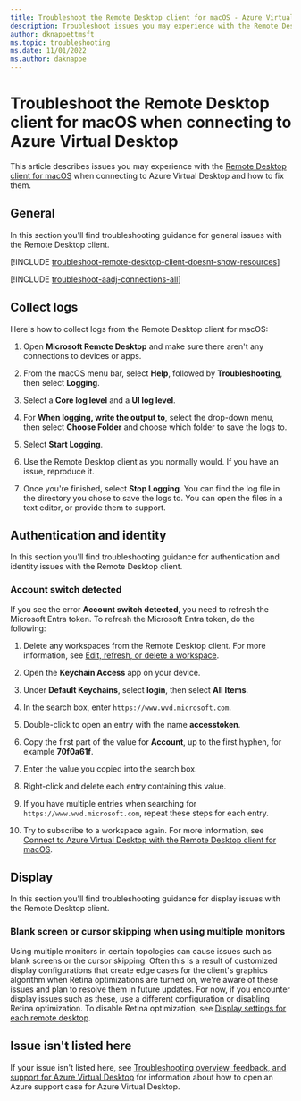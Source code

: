 ```yaml
---
title: Troubleshoot the Remote Desktop client for macOS - Azure Virtual Desktop
description: Troubleshoot issues you may experience with the Remote Desktop client for macOS when connecting to Azure Virtual Desktop.
author: dknappettmsft
ms.topic: troubleshooting
ms.date: 11/01/2022
ms.author: daknappe
---
```


# Troubleshoot the Remote Desktop client for macOS when connecting to Azure Virtual Desktop

This article describes issues you may experience with the [Remote Desktop client for macOS](/azure/virtual-desktop/users/connect-macos?toc=%2Fazure%2Fvirtual-desktop%2Ftoc.json) when connecting to Azure Virtual Desktop and how to fix them.

## General

In this section you'll find troubleshooting guidance for general issues with the Remote Desktop client.

[!INCLUDE [troubleshoot-remote-desktop-client-doesnt-show-resources](includes/include-troubleshoot-remote-desktop-client-doesnt-show-resources.md)]

[!INCLUDE [troubleshoot-aadj-connections-all](includes/include-troubleshoot-azure-ad-joined-connections-all.md)]

## Collect logs

Here's how to collect logs from the Remote Desktop client for macOS:

1. Open **Microsoft Remote Desktop** and make sure there aren't any connections to devices or apps.

1. From the macOS menu bar, select **Help**, followed by **Troubleshooting**, then select **Logging**.

1. Select a **Core log level** and a **UI log level**.

1. For **When logging, write the output to**, select the drop-down menu, then select **Choose Folder** and choose which folder to save the logs to.

1. Select **Start Logging**.

1. Use the Remote Desktop client as you normally would. If you have an issue, reproduce it.

1. Once you're finished, select **Stop Logging**. You can find the log file in the directory you chose to save the logs to. You can open the files in a text editor, or provide them to support.

## Authentication and identity

In this section you'll find troubleshooting guidance for authentication and identity issues with the Remote Desktop client.

### Account switch detected

If you see the error **Account switch detected**, you need to refresh the Microsoft Entra token. To refresh the Microsoft Entra token, do the following:

1. Delete any workspaces from the Remote Desktop client. For more information, see [Edit, refresh, or delete a workspace](/azure/virtual-desktop/users/client-features-macos#edit-refresh-or-delete-a-workspace).

1. Open the **Keychain Access** app on your device.

1. Under **Default Keychains**, select **login**, then select **All Items**.

1. In the search box, enter `https://www.wvd.microsoft.com`.

1. Double-click to open an entry with the name **accesstoken**.

1. Copy the first part of the value for **Account**, up to the first hyphen, for example **70f0a61f**.

1. Enter the value you copied into the search box.

1. Right-click and delete each entry containing this value.

1. If you have multiple entries when searching for `https://www.wvd.microsoft.com`, repeat these steps for each entry.

1. Try to subscribe to a workspace again. For more information, see [Connect to Azure Virtual Desktop with the Remote Desktop client for macOS](/azure/virtual-desktop/users/connect-macos).

## Display

In this section you'll find troubleshooting guidance for display issues with the Remote Desktop client.

### Blank screen or cursor skipping when using multiple monitors

Using multiple monitors in certain topologies can cause issues such as blank screens or the cursor skipping. Often this is a result of customized display configurations that create edge cases for the client's graphics algorithm when Retina optimizations are turned on, we're aware of these issues and plan to resolve them in future updates. For now, if you encounter display issues such as these, use a different configuration or disabling Retina optimization. To disable Retina optimization, see [Display settings for each remote desktop](/azure/virtual-desktop/users/client-features-macos#display-settings-for-each-remote-desktop).

## Issue isn't listed here

If your issue isn't listed here, see [Troubleshooting overview, feedback, and support for Azure Virtual Desktop](/azure/virtual-desktop/troubleshoot-set-up-overview) for information about how to open an Azure support case for Azure Virtual Desktop.
